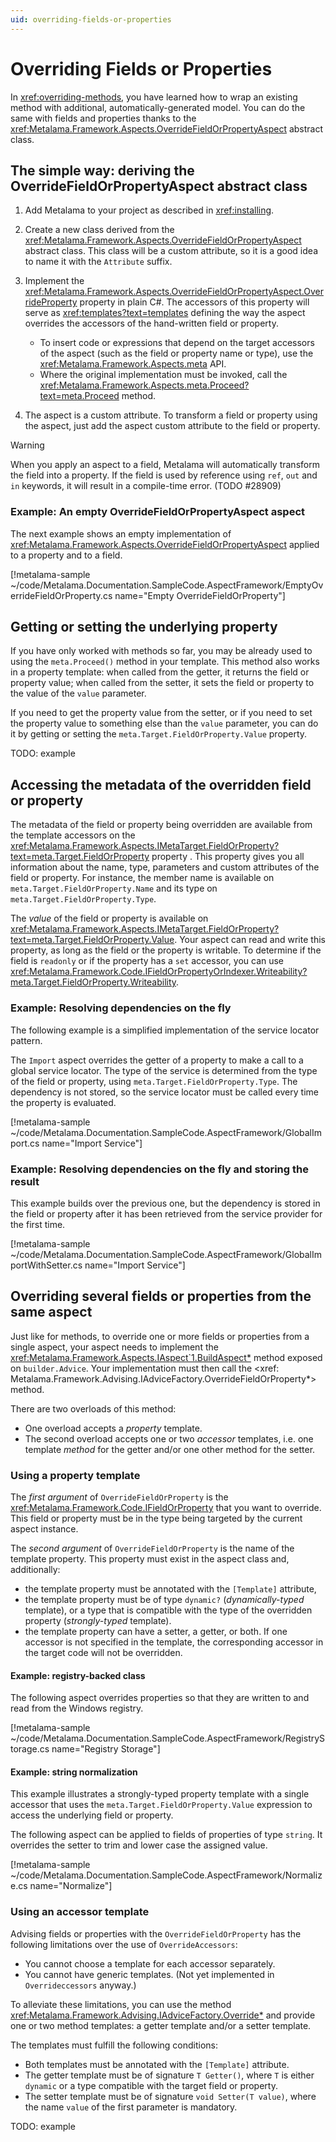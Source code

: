 ```yaml
---
uid: overriding-fields-or-properties
---
```

# Overriding Fields or Properties

In <xref:overriding-methods>, you have learned how to wrap an existing method with additional, automatically-generated model. You can do the same with fields and properties thanks to the  <xref:Metalama.Framework.Aspects.OverrideFieldOrPropertyAspect> abstract class. 

## The simple way: deriving the OverrideFieldOrPropertyAspect abstract class

1. Add Metalama to your project as described in <xref:installing>.
   
2. Create a new class derived from the <xref:Metalama.Framework.Aspects.OverrideFieldOrPropertyAspect> abstract class. This class will be a custom attribute, so it is a good idea to name it with the `Attribute` suffix.

3. Implement the <xref:Metalama.Framework.Aspects.OverrideFieldOrPropertyAspect.OverrideProperty> property in plain C#. The accessors of this property will serve as <xref:templates?text=templates> defining the way the aspect overrides the accessors of the hand-written field or property.
   - To insert code or expressions that depend on the target accessors of the aspect (such as the field or property name or type), use the <xref:Metalama.Framework.Aspects.meta> API.
   - Where the original implementation must be invoked, call the <xref:Metalama.Framework.Aspects.meta.Proceed?text=meta.Proceed> method.

4. The aspect is a custom attribute. To transform a field or property using the aspect, just add the aspect custom attribute to the field or property.

> [!WARNING]
> When you apply an aspect to a field, Metalama will automatically transform the field into a property. If the field is used by reference using `ref`, `out` and `in` keywords, it will result in a compile-time error.
> (TODO #28909)


### Example: An empty OverrideFieldOrPropertyAspect aspect

The next example shows an empty implementation of <xref:Metalama.Framework.Aspects.OverrideFieldOrPropertyAspect> applied to a property and to a field.

[!metalama-sample ~/code/Metalama.Documentation.SampleCode.AspectFramework/EmptyOverrideFieldOrProperty.cs name="Empty OverrideFieldOrProperty"]


## Getting or setting the underlying property

If you have only worked with methods so far, you may be already used to using the `meta.Proceed()` method in your template. This method also works in a property template: when called from the getter, it returns the field or property value; when called from the setter, it sets the field or property to the value of the `value` parameter.

If you need to get the property value from the setter, or if you need to set the property value to something else than the `value` parameter, you can do it by getting or setting the `meta.Target.FieldOrProperty.Value` property.

TODO: example


## Accessing the metadata of the overridden field or property

The metadata of the field or property being overridden are available from the template accessors on the <xref:Metalama.Framework.Aspects.IMetaTarget.FieldOrProperty?text=meta.Target.FieldOrProperty> property . This property gives you all information about the name, type, parameters and custom attributes of the field or property. For instance, the member name is available on `meta.Target.FieldOrProperty.Name` and its type on `meta.Target.FieldOrProperty.Type`.

The _value_ of the field or property is available on <xref:Metalama.Framework.Aspects.IMetaTarget.FieldOrProperty?text=meta.Target.FieldOrProperty.Value>. Your aspect can read and write this property, as long as the field or the property is writable. To determine if the field is `readonly` or if the property has a `set` accessor, you can use <xref:Metalama.Framework.Code.IFieldOrPropertyOrIndexer.Writeability?meta.Target.FieldOrProperty.Writeability>.

### Example: Resolving dependencies on the fly

The following example is a simplified implementation of the service locator pattern.

The `Import` aspect overrides the getter of a property to make a call to a global service locator. The type of the service is determined from the type of the field or property, using `meta.Target.FieldOrProperty.Type`.
The dependency is not stored, so the service locator must be called every time the property is evaluated.

[!metalama-sample ~/code/Metalama.Documentation.SampleCode.AspectFramework/GlobalImport.cs name="Import Service"]

### Example: Resolving dependencies on the fly and storing the result

This example builds over the previous one, but the dependency is stored in the field or property after it has been retrieved from the service provider for the first time.

[!metalama-sample ~/code/Metalama.Documentation.SampleCode.AspectFramework/GlobalImportWithSetter.cs name="Import Service"]

## Overriding several fields or properties from the same aspect

Just like for methods, to override one or more fields or properties from a single aspect, your aspect needs to implement the <xref:Metalama.Framework.Aspects.IAspect`1.BuildAspect*> method exposed on `builder.Advice`. Your implementation must then call the <xref: Metalama.Framework.Advising.IAdviceFactory.OverrideFieldOrProperty*> method.

There are two overloads of this method:

* One overload accepts a _property_ template.
* The second overload accepts one or two _accessor_ templates, i.e. one template _method_ for the getter and/or one other method for the setter.

### Using a property template

The _first argument_ of `OverrideFieldOrProperty` is the <xref:Metalama.Framework.Code.IFieldOrProperty> that you want to override. This field or property must be in the type being targeted by the current aspect instance.

The _second argument_ of `OverrideFieldOrProperty` is the name of the template property. This property must exist in the aspect class and, additionally:

* the template property must be annotated with the `[Template]` attribute,
* the template property must be of type `dynamic?` (_dynamically-typed_ template), or a type that is compatible with the type of the overridden property (_strongly-typed_ template).
* the template property can have a setter, a getter, or both. If one accessor is not specified in the template, the corresponding accessor in the target code will not be overridden.


#### Example: registry-backed class

The following aspect overrides properties so that they are written to and read from the Windows registry.

[!metalama-sample ~/code/Metalama.Documentation.SampleCode.AspectFramework/RegistryStorage.cs name="Registry Storage"]


#### Example: string normalization

This example illustrates a strongly-typed property template with a single accessor that uses the `meta.Target.FieldOrProperty.Value` expression to access the underlying field or property.

The following aspect can be applied to fields of properties of type `string`. It overrides the setter to trim and lower case the assigned value. 

[!metalama-sample  ~/code/Metalama.Documentation.SampleCode.AspectFramework/Normalize.cs name="Normalize"]

### Using an accessor template


Advising fields or properties with the `OverrideFieldOrProperty` has the following limitations over the use of `OverrideAccessors`:

* You cannot choose a template for each accessor separately.
* You cannot have generic templates.  (Not yet implemented in `Overrideccessors` anyway.)

To alleviate these limitations, you can use the method <xref:Metalama.Framework.Advising.IAdviceFactory.Override*> and provide one or two method templates: a getter template and/or a setter template.

The templates must fulfill the following conditions:

* Both templates must be annotated with the `[Template]` attribute.
* The getter template must be of signature `T Getter()`, where `T` is either `dynamic` or a type compatible with the target field or property.
* The setter template must be of signature `void Setter(T value)`, where the name `value` of the first parameter is mandatory.

TODO: example